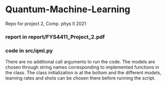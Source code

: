 # Quantum-Machine-Learning
Repo for project 2, Comp. phys II 2021

### report in report/FYS4411_Project_2.pdf

### code in src/qml.py
There are no additional call arguments to run the code.
The models are chosen through string names corresponding
to implemented functions in the class. The class 
initialization is at the bottom and the different models,
learning rates and shots can be chosen there before running
the script. 
